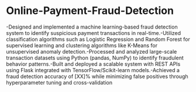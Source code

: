 # Online-Payment-Fraud-Detection
-Designed and implemented a machine learning-based fraud detection system to identify suspicious payment 
transactions in real-time.-Utilized classification algorithms such as Logistic Regression and Random Forest for supervised learning and clustering 
algorithms like K-Means for unsupervised anomaly detection.-Processed and analyzed large-scale transaction datasets using Python (pandas, NumPy) to identify fraudulent behavior 
patterns.-Built and deployed a scalable system with REST APIs using Flask integrated with TensorFlow/Scikit-learn models.-Achieved a fraud detection accuracy of [XX]% while minimizing false positives through hyperparameter tuning and 
cross-validation
